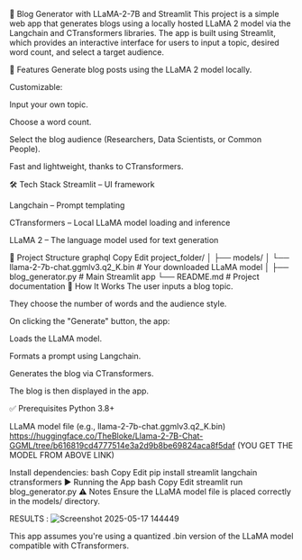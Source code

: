 📝 Blog Generator with LLaMA-2-7B and Streamlit
This project is a simple web app that generates blogs using a locally hosted LLaMA 2 model via the Langchain and CTransformers libraries. The app is built using Streamlit, which provides an interactive interface for users to input a topic, desired word count, and select a target audience.

🚀 Features
Generate blog posts using the LLaMA 2 model locally.

Customizable:

Input your own topic.

Choose a word count.

Select the blog audience (Researchers, Data Scientists, or Common People).

Fast and lightweight, thanks to CTransformers.

🛠️ Tech Stack
Streamlit – UI framework

Langchain – Prompt templating

CTransformers – Local LLaMA model loading and inference

LLaMA 2 – The language model used for text generation

📂 Project Structure
graphql
Copy
Edit
project_folder/
│
├── models/
│   └── llama-2-7b-chat.ggmlv3.q2_K.bin   # Your downloaded LLaMA model
│
├── blog_generator.py                     # Main Streamlit app
└── README.md                             # Project documentation
🧠 How It Works
The user inputs a blog topic.

They choose the number of words and the audience style.

On clicking the "Generate" button, the app:

Loads the LLaMA model.

Formats a prompt using Langchain.

Generates the blog via CTransformers.

The blog is then displayed in the app.

✅ Prerequisites
Python 3.8+

LLaMA model file (e.g., llama-2-7b-chat.ggmlv3.q2_K.bin)
https://huggingface.co/TheBloke/Llama-2-7B-Chat-GGML/tree/b616819cd4777514e3a2d9b8be69824aca8f5daf
(YOU GET THE MODEL FROM ABOVE LINK)

Install dependencies:
bash
Copy
Edit
pip install streamlit langchain ctransformers
▶️ Running the App
bash
Copy
Edit
streamlit run blog_generator.py
⚠️ Notes
Ensure the LLaMA model file is placed correctly in the models/ directory.


RESULTS :
![Screenshot 2025-05-17 144449](https://github.com/user-attachments/assets/14b3221f-6748-4183-b7c4-f876a67d500f)


This app assumes you're using a quantized .bin version of the LLaMA model compatible with CTransformers.
